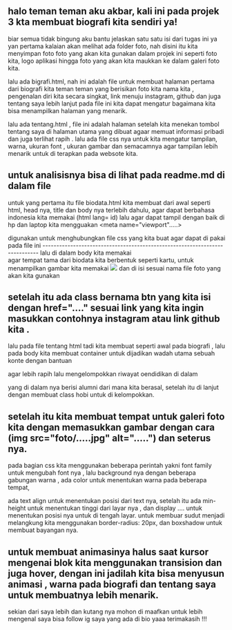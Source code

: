 halo teman teman aku akbar, kali ini pada projek 3 kta membuat biografi kita sendiri ya!
---------------------------------------------------------------------------
biar semua tidak bingung aku bantu jelaskan satu satu isi dari tugas ini ya 
yan pertama kalaian akan melihat ada folder foto, nah disini itu kita menyimpan foto foto yang akan kita gunakan dalam projek ini 
seperti foto kita, logo aplikasi hingga foto yang akan kita maukkan ke dalam galeri foto kita.

lalu ada bigrafi.html, nah ini adalah file untuk membuat halaman pertama  dari biografi kita teman teman yang berisikan foto kita nama kita , pengenalan diri kita secara singkat, link menuju instagram, github dan juga tentang saya lebih lanjut 
pada file ini kita dapat mengatur bagaimana kita bisa menampilkan halaman yang menarik.

lalu ada tentang.html , file ini adalah halaman setelah kita menekan tombol tentang saya di halaman utama yang dibuat agaar memuat informasi pribadi dan juga  terlihat rapih .
lalu ada file css nya untuk kita mengatur tampilan, warna, ukuran font , ukuran gambar dan semacamnya agar tampilan lebih menarik untuk di terapkan pada websote kita.

untuk analisisnya bisa di lihat pada readme.md di dalam file
---------------------------------------------------------------------------

untuk yang pertama itu file biodata.html kita membuat dari awal seperti html, head nya, title dan body nya terlebih dahulu, agar dapat berbahasa indonesia kita memakai (html lang= id) lalu agar dapat tampil dengan baik di hp dan laptop kita mengguakan <meta name="viewport".....> 

<link rel="stylesheet"...> digunakan untuk menghubungkan file css yang kita buat agar dapat di pakai pada file ini
----------------------------------------------------------------------------
lalu di dalam body kita memakai <div class="card"> agar tempat tama dari biodata kita berbentuk seperti kartu, untuk menampilkan gambar kita memakai  <img src="..."> dan di isi sesuai nama file foto yang akan kita gunakan 

setelah itu ada class bernama btn yang kita isi dengan href="...." sesuai link yang kita ingin masukkan contohnya instagram atau link github kita .
----------------------------------------------------------------------------
lalu pada file tentang html tadi kita membuat seperti awal pada biografi ,
lalu pada body kita membuat container untuk dijadikan wadah utama sebuah konte dengan bantuan <P> agar lebih rapih lalu mengelompokkan riwayat oendidikan di dalam  <div class="edu"> yang di dalam nya berisi alumni dari mana kita berasal, setelah itu di lanjut dengan membuat class hobi untuk di kelompokkan.

setelah itu kita membuat tempat untuk galeri foto kita dengan memasukkan gambar dengan cara (img src="foto/.....jpg" alt=".....") dan seterus nya.
---------------------------------------------------------------------------
pada bagian css kita menggunakan beberapa perintah yakni font family untuk mengubah font nya , lalu background nya dengan beberapa gabungan warna , ada color untuk menentukan warna pada beberapa tempat, 

ada text align untuk menentukan posisi dari text nya, setelah itu ada min-height untuk menentukan tinggi dari layar nya , dan display .... untuk menentukan posisi nya untuk di tengah layar. untuk membuar sudut menjadi melangkung kita menggunakan border-radius: 20px, dan boxshadow untuk membuat bayangan nya.

untuk membuat animasinya halus saat kursor mengenai blok kita menggunakan transision dan juga hover, dengan ini jadilah kita bisa menyusun animasi , warna pada biografi dan tentang saya untuk membuatnya lebih menarik.
---------------------------------------------------------------------------
sekian dari saya lebih dan kutang nya mohon di maafkan untuk lebih mengenal saya bisa follow ig saya yang ada di bio yaaa terimakasih !!!
